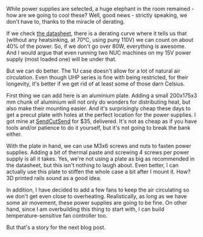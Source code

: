 While power supplies are selected, a huge elephant in the room remained - how
are we going to cool these? Well, good news - strictly speaking, we don't have
to, thanks to the miracle of derating.

If we check [the datasheet](https://www.meanwell-web.com/content/files/pdfs/productPdfs/MW/UHP-200(R)/UHP-200(R)-spec.pdf),
there is a derating curve where it tells us that (without any heatsinking, at
70°C, using puny 110V) we can count on about 40% of the power. So, if we don't
go over 80W, everything is awesome. And I would argue that even running two NUC
machines on my 15V power supply (most loaded one) will be under that.

But we can do better. The 1U case doesn't allow for a lot of natural air
circulation. Even though UHP series is fine with being restricted, for their
longevity, it's better if we get rid of at least some of those darn Celsius.

First thing we can add here is an aluminium plate. Adding a small 200x175x3 mm
chunk of aluminium will not only do wonders for distributing heat, but also make
their mounting easier. And it's surprisingly cheap these days to get a precut
plate with holes at the perfect location for the power supplies. I got mine at
[SendCutSend](https://sendcutsend.com/) for $35, delivered. It's not as cheap as
if you have tools and/or patience to do it yourself, but it's not going to break
the bank either.

With the plate in hand, we can use M3x6 screws and nuts to fasten power
supplies. Adding a bit of thermal paste and screwing 4 screws per power supply
is all it takes. Yes, we're not using a plate as big as recommended in the
datasheet, but this isn't nothing to laugh about. Even better, I can actually
use this plate to stiffen the whole case a bit after I mount it. How? 3D printed
rails sound as a good idea.

In addition, I have decided to add a few fans to keep the air circulating so we
don't get even close to overheating. Realistically, as long as we have some air
movement, these power supplies are going to be fine. On other hand, since I am
overbuilding this thing to start with, I can build temperature-sensitive fan
controller too.

But that's a story for the next blog post.
